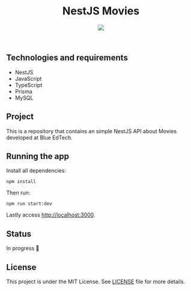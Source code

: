 <h1 align="center">
  NestJS Movies
</h1>

<p align="center">

  <img src="https://blog.theodo.com/static/dfa7994d6389d439e8a14bc09d03326b/a79d3/1_cZXAov35eTfE545EiuGFqQ.png" />
</p>

<br />

## Technologies and requirements
- NestJS
- JavaScript
- TypeScript
- Prisma
- MySQL

## Project
This is a repository that contains an simple NestJS API about Movies developed at Blue EdTech.

## Running the app
Install all dependencies:
```
npm install
```

Then run:

```
npm run start:dev
```

Lastly access [http://localhost:3000](http://localhost:3000).

## Status
In progress 🚧

## License
This project is under the MIT License. See [LICENSE](/LICENSE.md) file for more details.
